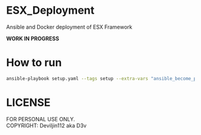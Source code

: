 # ESX_Deployment

Ansible and Docker deployment of ESX Framework

**WORK IN PROGRESS**

# How to run

```bash
ansible-playbook setup.yaml --tags setup --extra-vars "ansible_become_pass=Your_Sudo_Password"
```

# LICENSE

FOR PERSONAL USE ONLY.
</br>
COPYRIGHT: Deviljin112 aka D3v
